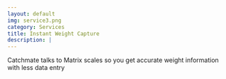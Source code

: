 ```yaml
---
layout: default
img: service3.png
category: Services
title: Instant Weight Capture
description: |
---
```

Catchmate talks to Matrix scales so you get accurate weight information with less data entry
